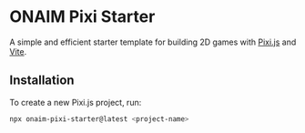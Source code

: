 # ONAIM Pixi Starter

A simple and efficient starter template for building 2D games with [Pixi.js](https://pixijs.com/) and [Vite](https://vitejs.dev/).

## Installation

To create a new Pixi.js project, run:

```bash
npx onaim-pixi-starter@latest <project-name>
```
